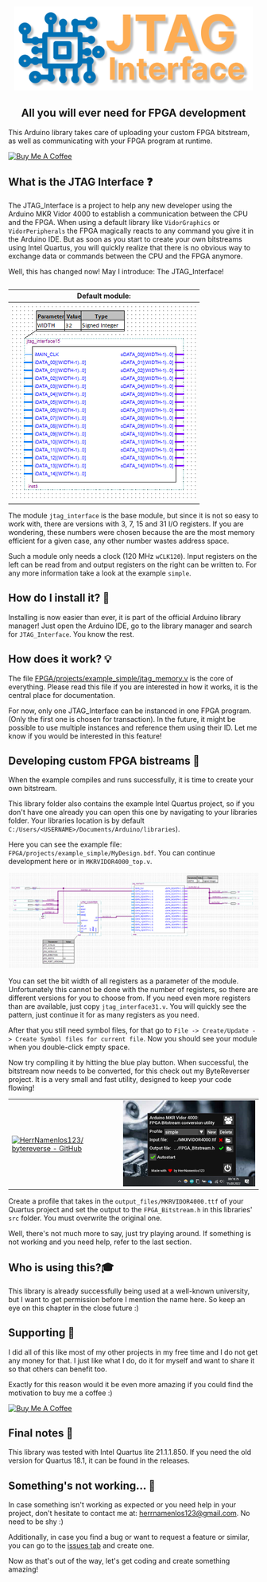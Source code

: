 <p align="center">
<img src="assets/logo.svg" alt="JTAG_Interface logo" height="170px">
</p>

<h2 align="center">All you will ever need for FPGA development</h2>

This Arduino library takes care of uploading your custom FPGA bitstream, as well as communicating with your FPGA program at runtime.

<a href="https://www.buymeacoffee.com/herrnamenlos123" target="_blank">
    <img src="https://cdn.buymeacoffee.com/buttons/v2/default-yellow.png" alt="Buy Me A Coffee" style="height: 60px !important;width: 217px !important;" >
</a>

## What is the JTAG Interface ❓

The JTAG_Interface is a project to help any new developer using the Arduino MKR Vidor 4000 to establish a communication between the CPU and the FPGA. When using a default library like `VidorGraphics` or `VidorPeripherals` the FPGA magically reacts to any command you give it in the Arduino IDE. But as soon as you start to create your own bitstreams using Intel Quartus, you will quickly realize that there is no obvious way to exchange data or commands between the CPU and the FPGA anymore.

Well, this has changed now! May I introduce: The JTAG_Interface!

<table align="right">
    <thead>
        <tr>
            <th>Default module:</th>
        </tr>
    </thead>
    <tbody>
        <tr>
            <td>
                <img src="assets/interface.png" alt="JTAG_Interface module">
            </td>
        </tr>
    </tbody>
</table>

The module `jtag_interface` is the base module, but since it is not so easy to work with, there are versions with 3, 7, 15 and 31 I/O registers. If you are wondering, these numbers were chosen because the are the most memory efficient for a given case, any other number wastes address space.

Such a module only needs a clock (120 MHz `wCLK120`). Input registers on the left can be read from and output registers on the right can be written to. For any more information take a look at the example `simple`.

## How do I install it? 💾

Installing is now easier than ever, it is part of the official Arduino library manager! Just open the Arduino IDE, go to the library manager and search for `JTAG_Interface`. You know the rest.

## How does it work? 💡

The file [FPGA/projects/example_simple/jtag_memory.v](FPGA/projects/example_simple/jtag_memory.v) is the core of everything. Please read this file if you are interested in how it works, it is the central place for documentation.

For now, only one JTAG_Interface can be instanced in one FPGA program. (Only the first one is chosen for transaction). In the future, it might be possible to use multiple instances and reference them using their ID. Let me know if you would be interested in this feature!

## Developing custom FPGA bistreams 🔨

When the example compiles and runs successfully, it is time to create your own bitstream.

This library folder also contains the example Intel Quartus project, so if you don't have one already you can open this one by navigating to your libraries folder. Your libraries location is by default `C:/Users/<USERNAME>/Documents/Arduino/libraries`).

Here you can see the example file: `FPGA/projects/example_simple/MyDesign.bdf`. You can continue development here or in `MKRVIDOR4000_top.v`.

![JTAG_Interface example usage](assets/example.png)

You can set the bit width of all registers as a parameter of the module. Unfortunately this cannot be done with the number of registers, so there are different versions for you to choose from. If you need even more registers than are available, just copy `jtag_interface31.v`. You will quickly see the pattern, just continue it for as many registers as you need.

After that you still need symbol files, for that go to `File -> Create/Update -> Create Symbol files for current file`. Now you should see your module when you double-click empty space.

Now try compiling it by hitting the blue play button. When successful, the bitstream now needs to be converted, for this check out my ByteReverser project. It is a very small and fast utility, designed to keep your code flowing!

<table>
    <tbody>
        <tr>
            <td>
                <a href=https://github.com/HerrNamenlos123/bytereverse>
                    <img src="https://gh-card.dev/repos/HerrNamenlos123/bytereverse.svg?fullname=" alt="HerrNamenlos123/   bytereverse - GitHub">
                </a>
            </td>
            <td>
                <a href=https://github.com/HerrNamenlos123/bytereverse>
                    <img src="assets/bytereverse.png" alt="HerrNamenlos123/   bytereverse - GitHub">
                </a>
            </td>
        </tr>
    </tbody>
</table>

Create a profile that takes in the `output_files/MKRVIDOR4000.ttf` of your Quartus project and set the output to the `FPGA_Bitstream.h` in this libraries' `src` folder. You must overwrite the original one.

Well, there's not much more to say, just try playing around. If something is not working and you need help, refer to the last section.

## Who is using this?🎓

This library is already successfully being used at a well-known university, but I want to get permission before I mention the name here. So keep an eye on this chapter in the close future :)

## Supporting 💪

I did all of this like most of my other projects in my free time and I do not get any money for that. I just like what I do, do it for myself and want to share it so that others can benefit too.

Exactly for this reason would it be even more amazing if you could find the motivation to buy me a coffee :)

<a href="https://www.buymeacoffee.com/herrnamenlos123" target="_blank">
    <img src="https://cdn.buymeacoffee.com/buttons/v2/default-yellow.png" alt="Buy Me A Coffee" style="height: 60px !important;width: 217px !important;" >
</a>

## Final notes 📃

This library was tested with Intel Quartus lite 21.1.1.850. If you need the old version for Quartus 18.1, it can be found in the releases.

## Something's not working... 💩

In case something isn't working as expected or you need help in your project, don't hesitate to contact me at: <herrnamenlos123@gmail.com>. No need to be shy :)

Additionally, in case you find a bug or want to request a feature or similar, you can go to the [issues tab](https://github.com/HerrNamenlos123/JTAG_Interface/issues) and create one.

Now as that's out of the way, let's get coding and create something amazing!
